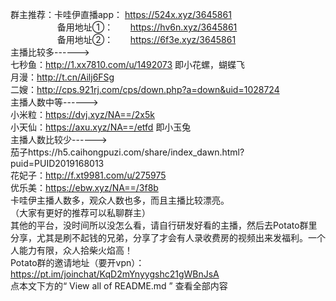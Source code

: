 群主推荐：卡哇伊直播app： https://524x.xyz/3645861
               <br /> &nbsp;&nbsp;&nbsp;&nbsp;&nbsp;&nbsp;&nbsp;&nbsp;&nbsp;&nbsp;&nbsp;&nbsp;&nbsp;&nbsp;&nbsp;&nbsp;&nbsp;&nbsp;&nbsp;备用地址①： &nbsp;&nbsp;&nbsp;&nbsp;&nbsp;&nbsp;https://hv6n.xyz/3645861
                          <br /> &nbsp;&nbsp;&nbsp;&nbsp;&nbsp;&nbsp;&nbsp;&nbsp;&nbsp;&nbsp;&nbsp;&nbsp;&nbsp;&nbsp;&nbsp;&nbsp;&nbsp;&nbsp;&nbsp;备用地址②：&nbsp;&nbsp;&nbsp;&nbsp;&nbsp;&nbsp;&nbsp;https://6f3e.xyz/3645861
<br />主播比较多------>
<br />七秒鱼：http://1.xx7810.com/u/1492073   即小花螺，蝴蝶飞
<br />月漫：http://t.cn/Ailj6FSg
<br />二嫂：http://cps.921rj.com/cps/down.php?a=down&uid=1028724
<br />主播人数中等------>
<br />小米粒：https://dvj.xyz/NA==/2x5k
<br />小天仙：https://axu.xyz/NA==/etfd  即小玉兔
<br />主播人数比较少------>
<br />茄子https://h5.caihongpuzi.com/share/index_dawn.html?puid=PUID2019168013
<br />花妃子：http://f.xt9981.com/u/275975
<br />优乐美：https://ebw.xyz/NA==/3f8b
<br />卡哇伊主播人数多，观众人数也多，而且主播比较漂亮。
<br />（大家有更好的推荐可以私聊群主）
<br />其他的平台，没时间所以没怎么看，请自行研发好看的主播，然后去Potato群里分享，尤其是刷不起钱的兄弟，分享了才会有人录收费房的视频出来发福利。一个人能力有限，众人拾柴火焰高！
<br />Potato群的邀请地址（要开vpn）：
https://pt.im/joinchat/KqD2mYnyygshc21gWBnJsA
<br />点本文下方的“ View all of README.md ” 查看全部内容
